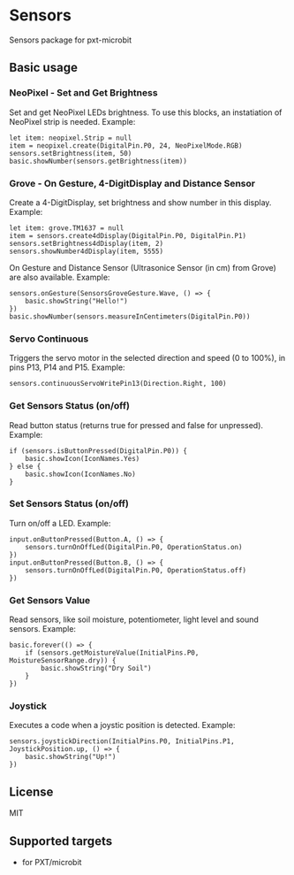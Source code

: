 # Sensors

Sensors package for pxt-microbit

## Basic usage

### NeoPixel - Set and Get Brightness

Set and get NeoPixel LEDs brightness. To use this blocks, an instatiation of NeoPixel strip is needed. Example:

```blocks
let item: neopixel.Strip = null
item = neopixel.create(DigitalPin.P0, 24, NeoPixelMode.RGB)
sensors.setBrightness(item, 50)
basic.showNumber(sensors.getBrightness(item))
```

### Grove - On Gesture, 4-DigitDisplay and Distance Sensor

Create a 4-DigitDisplay, set brightness and show number in this display. Example:

```blocks
let item: grove.TM1637 = null
item = sensors.create4dDisplay(DigitalPin.P0, DigitalPin.P1)
sensors.setBrightness4dDisplay(item, 2)
sensors.showNumber4dDisplay(item, 5555)
```

On Gesture and Distance Sensor (Ultrasonice Sensor (in cm) from Grove) are also available. Example:

```blocks
sensors.onGesture(SensorsGroveGesture.Wave, () => {
    basic.showString("Hello!")
})
basic.showNumber(sensors.measureInCentimeters(DigitalPin.P0))
```

### Servo Continuous

Triggers the servo motor in the selected direction and speed (0 to 100%), in pins P13, P14 and P15. Example:

```blocks
sensors.continuousServoWritePin13(Direction.Right, 100)
```

### Get Sensors Status (on/off)

Read button status (returns true for pressed and false for unpressed). Example:

```blocks
if (sensors.isButtonPressed(DigitalPin.P0)) {
    basic.showIcon(IconNames.Yes)
} else {
    basic.showIcon(IconNames.No)
}
```

### Set Sensors Status (on/off)

Turn on/off a LED. Example:

```blocks
input.onButtonPressed(Button.A, () => {
    sensors.turnOnOffLed(DigitalPin.P0, OperationStatus.on)
})
input.onButtonPressed(Button.B, () => {
    sensors.turnOnOffLed(DigitalPin.P0, OperationStatus.off)
})
```

### Get Sensors Value

Read sensors, like soil moisture, potentiometer, light level and sound sensors. Example:

```blocks
basic.forever(() => {
    if (sensors.getMoistureValue(InitialPins.P0, MoistureSensorRange.dry)) {
        basic.showString("Dry Soil")
    }
})
```

### Joystick

Executes a code when a joystic position is detected. Example:

```blocks
sensors.joystickDirection(InitialPins.P0, InitialPins.P1, JoystickPosition.up, () => {
    basic.showString("Up!")
})
```

## License

MIT

## Supported targets

* for PXT/microbit

